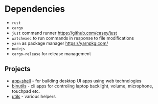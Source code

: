 # Dependencies
* `rust`
* `cargo`
* `just` command runner https://github.com/casey/just
* `watchexec` to run commands in response to file modifications
* `yarn` as package manager https://yarnpkg.com/
* `nodejs`
* `cargo-release` for release management

## Projects
* [app-shell](app-shell) - for building desktop UI apps using web technologies
* [binutils](binutils) - cli apps for controling laptop backlight, volume, microphone, touchpad etc.
* [utils](rs-utils) - various helpers
